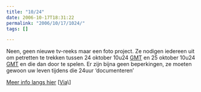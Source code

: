 ```yaml
---
title: "10/24"
date: 2006-10-17T18:31:22
permalink: "2006/10/17/1024/"
tags: []

---
```

Neen, geen nieuwe tv-reeks maar een foto project. Ze nodigen iedereen uit om petretten te trekken tussen 24 oktober 10u24 [GMT](http://wwp.greenwichmeantime.com/ "http://wwp.greenwichmeantime.com/") en 25 oktober 10u24 [GMT](http://wwp.greenwichmeantime.com/ "http://wwp.greenwichmeantime.com/") en die dan door te spelen. Er zijn bijna geen beperkingen, ze moeten gewoon uw leven tijdens die 24uur ‘documenteren’

[Meer info langs hier](http://www.wrkshy.net/1024/1024.htm "http://www.wrkshy.net/1024/1024.htm") \[[Via](http://www.lomography.com/blog/?id=278&referer=blog "http://www.lomography.com/blog/?id=278&referer=blog")\]
